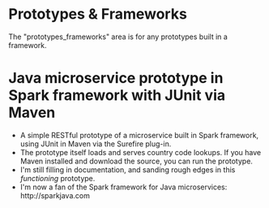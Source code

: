 # Prototypes & Frameworks
The "prototypes_frameworks" area is for any prototypes built in a framework.

# Java microservice prototype in Spark framework with JUnit via Maven
<ul>
<li>A simple RESTful prototype of a microservice built in Spark framework, using JUnit in Maven via the Surefire plug-in.
<li>The prototype itself loads and serves country code lookups.  If you have Maven installed and download the source, you can run the prototype.
<li>I'm still filling in documentation, and sanding rough edges in this <i>functioning</i> prototype.   
<li>I'm now a fan of the Spark framework for Java microservices:  http://sparkjava.com
</ul>
